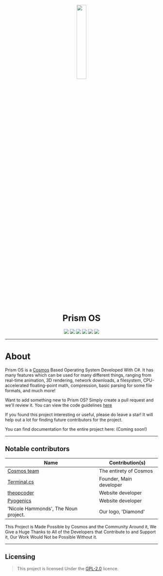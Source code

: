 <p align="center">
  <img src="https://github.com/Project-Prism/Prism-OS/raw/main/PrismFilesystem/Media/Images/Prism.bmp" width="25%" />
</p>

<h1 align="center">Prism OS</h1>

<p align="center">
  <img src="https://img.shields.io/github/languages/code-size/Project-Prism/Prism-OS?style=plastic" />
  <img src="https://img.shields.io/github/downloads/Project-Prism/Prism-OS/total?style=plastic" />
  <img src="https://img.shields.io/github/v/release/Project-Prism/Prism-Os?style=plastic" />
  <img src="https://img.shields.io/github/license/Project-Prism/Prism-OS?style=plastic" />
  <img src="https://img.shields.io/github/issues/Project-Prism/Prism-OS?style=plastic" />
  <img src="https://img.shields.io/discord/893388221424234496?style=plastic" />
</p>

<hr/>

# About

Prism OS is a [Cosmos](https://github.com/CosmosOS/Cosmos) Based Operating System Developed With C#. It has many features which can be used for many different things, ranging from real-time animation, 3D rendering, network downloads, a filesystem, CPU-accelerated floating-point math, compression, basic parsing for some file formats, and much more!

Want to add something new to Prism OS? Simply create a pull request and we'll review it. You can view the code guidelines [here](https://github.com/Project-Prism/Prism-OS/blob/main/CONTRIBUTING.md)

If you found this project interesting or useful, please do leave a star! It will help out a lot for finding future contributors for the project.

You can find documentation for the entire project here: (Coming soon!)

<hr/>

## Notable contributors
| Name                                                  | Contribution(s)              |
|-------------------------------------------------------|------------------------------|
| [Cosmos team](https://github.com/CosmosOS/Cosmos)     | The entirety of Cosmos       |
| [Terminal.cs](https://github.com/terminal-cs)         | Founder, Main developer      |
| [theopcoder](https://github.com/theopcoder)           | Website developer            |
| [Pyogenics](https://github.com/Pyogenics)             | Website developer            |
| 'Nicole Hammonds', The Noun project.                  | Our logo, 'Diamond'          |

This Project is Made Possible by Cosmos and the Community Around it, We Give a Huge Thanks to All of the Developers that Contribute to and Support it, Our Work Would Not be Possible Without it.

<hr/>

## Licensing

> This project is licensed Under the [GPL-2.0](https://github.com/Project-Prism/Prism-OS/blob/main/LICENSE) licence.
